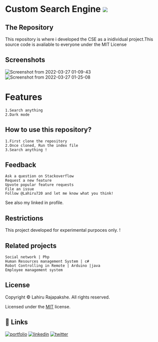
# Custom Search Engine <img src="https://img.icons8.com/external-flaticons-lineal-color-flat-icons/64/000000/external-engine-motor-sports-flaticons-lineal-color-flat-icons-2.png"/>

## The Repository

This repository is where i developed the CSE as a inidividual project.This source code is avaliable to everyone under the MIT License


## Screenshots

![Screenshot from 2022-03-27 01-09-43](https://user-images.githubusercontent.com/66423576/160254934-0f76aca8-5a86-4d06-a30c-37a5c2e40acb.png)
![Screenshot from 2022-03-27 01-25-08](https://user-images.githubusercontent.com/66423576/160255174-46cb7a7f-0041-430c-ba2b-1047181de885.png)






# Features

    1.Search anything
    2.Dark mode
    

## How to use this repository?
    1.First clone the repository
    2.Once cloned, Run the index file
    3.Search anything !

## Feedback
    Ask a question on Stackoverflow
    Request a new feature
    Upvote popular feature requests
    File an issue
    Follow @Lahiru720 and let me know what you think!

See also my linked in profile.

## Restrictions
This project developed for experimental purpoces only. !


## Related projects

    Social network | Php
    Human Resources management System | c#
    Robot Controlling in Remote | Arduino |java
    Employee management system


## License
Copyright © Lahiru Rajapakshe. All rights reserved.

Licensed under the [MIT](https://github.com/Lahiru720/custom-search-engine/blob/master/LICENSE) license.

## 🔗 Links
[![portfolio](https://img.shields.io/badge/my_portfolio-000?style=for-the-badge&logo=ko-fi&logoColor=white)](https://medium.com/@lahirurajapakshe.stack)
[![linkedin](https://img.shields.io/badge/linkedin-0A66C2?style=for-the-badge&logo=linkedin&logoColor=white)](https://www.linkedin.com/in/lahiru-rajapakshe-9919651ba/)
[![twitter](https://img.shields.io/badge/twitter-1DA1F2?style=for-the-badge&logo=twitter&logoColor=white)](https://twitter.com/LahiruRJ)

